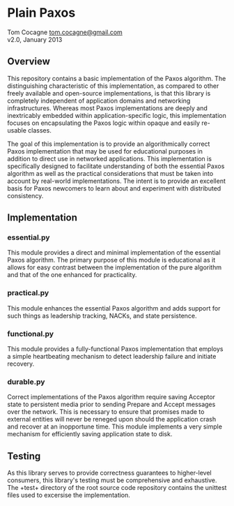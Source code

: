 Plain Paxos 
===========
Tom Cocagne <tom.cocagne@gmail.com>  
v2.0, January 2013


Overview
--------

This repository contains a basic implementation of the Paxos algorithm. The
distinguishing characteristic of this implementation, as compared to other
freely available and open-source implementations, is that this library is
completely independent of application domains and networking
infrastructures. Whereas most Paxos implementations are deeply and inextricably
embedded within application-specific logic, this implementation focuses on
encapsulating the Paxos logic within opaque and easily re-usable classes.

The goal of this implementation is to provide an algorithmically correct Paxos
implementation that may be used for educational purposes in addition to direct
use in networked applications. This implementation is specifically designed
to facilitate understanding of both the essential Paxos algorithm as well as
the practical considerations that must be taken into account by real-world
implementations. The intent is to provide an excellent basis for Paxos 
newcomers to learn about and experiment with distributed consistency. 


Implementation
--------------

### essential.py


This module provides a direct and minimal implementation of the essential Paxos
algorithm. The primary purpose of this module is educational as it allows for
easy contrast between the implementation of the pure algorithm and that of the
one enhanced for practicality.


### practical.py


This module enhances the essential Paxos algorithm and adds support for such
things as leadership tracking, NACKs, and state persistence.


### functional.py


This module provides a fully-functional Paxos implementation that employs
a simple heartbeating mechanism to detect leadership failure and initiate
recovery.


### durable.py


Correct implementations of the Paxos algorithm require saving Acceptor
state to persistent media prior to sending Prepare and Accept messages over the 
network. This is necessary to ensure that promises made to external entities
will never be reneged upon should the application crash and recover at an
inopportune time. This module implements a very simple mechanism for efficiently
saving application state to disk. 


Testing
-------

As this library serves to provide correctness guarantees to higher-level consumers,
this library's testing must be comprehensive and exhaustive. The +test+
directory of the root source code repository contains the unittest files used to
excersise the implementation. 
